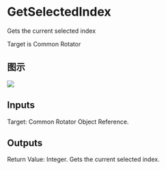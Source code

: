 # GetSelectedIndex

Gets the current selected index

Target is Common Rotator

## 图示

![]($-20221218-18105961.png)

## Inputs

Target: Common Rotator Object Reference.  

## Outputs

Return Value: Integer. Gets the current selected index.

